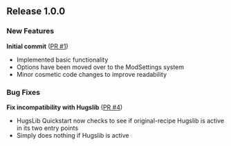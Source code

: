 ## Release 1.0.0

### New Features

**Initial commit** ([PR #1](https://github.com/CaptainArbitrary/HugsLibQuickstart/pull/1))

- Implemented basic functionality
- Options have been moved over to the ModSettings system
- Minor cosmetic code changes to improve readability

### Bug Fixes

**Fix incompatibility with Hugslib** ([PR #4](https://github.com/CaptainArbitrary/HugsLibQuickstart/pull/4))

- HugsLib Quickstart now checks to see if original-recipe Hugslib is active in its two entry points
- Simply does nothing if Hugslib is active

